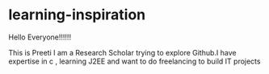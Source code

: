 # learning-inspiration
Hello Everyone!!!!!!

This is Preeti 
I am a Research Scholar trying to explore Github.I have expertise in c , learning J2EE and want to do freelancing to build IT projects
